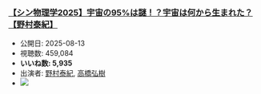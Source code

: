 ### [【シン物理学2025】宇宙の95%は謎！？宇宙は何から生まれた？【野村泰紀】](https://www.youtube.com/watch?v=ivoa0m4RCvs)
-   公開日: 2025-08-13
-   視聴数: 459,084
-   **いいね数: 5,935**
-   出演者: [野村泰紀](/rehacq_fan/people/野村泰紀 "wikilink"), [高橋弘樹](/rehacq_fan/people/高橋弘樹 "wikilink")
- [![](https://img.youtube.com/vi/ivoa0m4RCvs/hqdefault.jpg)](https://www.youtube.com/watch?v=ivoa0m4RCvs)

